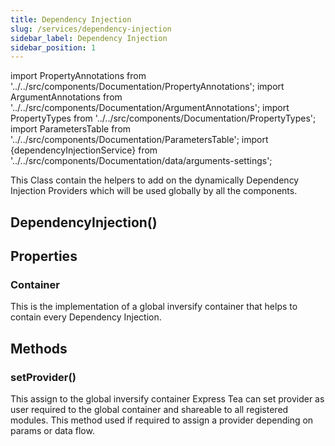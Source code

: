 ```yaml
---
title: Dependency Injection
slug: /services/dependency-injection
sidebar_label: Dependency Injection
sidebar_position: 1
---
```


import PropertyAnnotations from '../../src/components/Documentation/PropertyAnnotations';
import ArgumentAnnotations from '../../src/components/Documentation/ArgumentAnnotations';
import PropertyTypes from '../../src/components/Documentation/PropertyTypes';
import ParametersTable from '../../src/components/Documentation/ParametersTable';
import {dependencyInjectionService} from '../../src/components/Documentation/data/arguments-settings';

This Class contain the helpers to add on the dynamically Dependency Injection Providers which will be used globally by all the components.

## <PropertyAnnotations isConstructor="true"/> DependencyInjection()

## Properties

### <PropertyAnnotations isolationType="public" isStatic="true"/> Container <PropertyTypes type="InversifyContainer"/>

This is the implementation of a global inversify container that helps to contain every Dependency Injection.

## Methods

### <PropertyAnnotations isolationType="public" isStatic={true} isAsync={false}/> setProvider(<ArgumentAnnotations args={dependencyInjectionService.setProvider}/>)

This assign to the global inversify container Express Tea can set provider as user required to the global container and
shareable to all registered modules. This method used if required to assign a provider depending on params or data flow.

<ParametersTable args={dependencyInjectionService.setProvider} />
